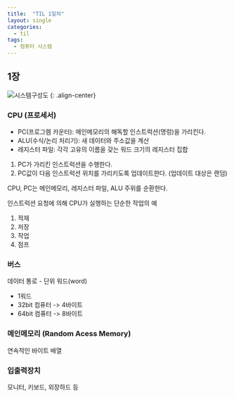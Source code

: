 ```yaml
---
title:  "TIL 1일차"
layout: single
categories:
  - til
tags:
  - 컴퓨터 시스템
---
```


## 1장
![시스템구성도](https://github.com/user-attachments/assets/7f824e96-85a9-4ed4-a983-fd08d348b931)
{: .align-center}

### CPU (프로세서)
- PC(프로그렘 카운터): 메인메모리의 해독할 인스트럭션(명렁)을 가리킨다.
- ALU(수식/논리 처리기): 새 데이터와 주소값을 계산 
- 레지스터 파일: 각각 고유의 이름을 갖는 워드 크기의 레지스터 집합

1. PC가 가리킨 인스트럭션을 수행한다.
2. PC값이 다음 인스트럭션 위치를 가리키도록 업데이트한다. (업데이트 대상은 랜덤)

CPU, PC는 메인메모리, 레지스터 파일, ALU 주위를 순환한다.

인스트럭션 요청에 의해 CPU가 실행하는 단순한 작업의 예
1. 적재
2. 저장
3. 작업
4. 점프


### 버스
데이터 통로 - 단위 워드(word)

- 1워드
- 32bit 컴퓨터 -> 4바이트
- 64bit 컴퓨터 -> 8바이트

### 메인메모리 (Random Acess Memory)
연속적인 바이트 배열

### 입출력장치
모니터, 키보드, 외장하드 등


